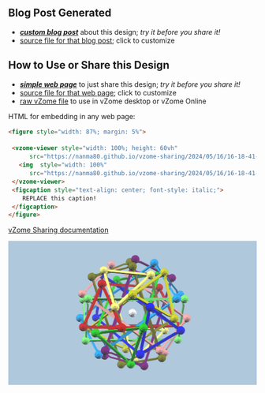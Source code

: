 
## Blog Post Generated

 - [***custom blog post***](<https://nanma80.github.io/vzome-sharing/2024/05/16/10_triangular_prisms_rods_shorter-16-18-41.html>) about this design; *try it before you share it!*
 - [source file for that blog post](<https://github.com/nanma80/vzome-sharing/edit/main/_posts/2024-05-16-10_triangular_prisms_rods_shorter-16-18-41.md>); click to customize
 


## How to Use or Share this Design

 - [***simple web page***](<https://nanma80.github.io/vzome-sharing/2024/05/16/16-18-41-10_triangular_prisms_rods_shorter/>) to just share this design; *try it before you share it!*
 - [source file for that web page](<https://github.com/nanma80/vzome-sharing/edit/main/2024/05/16/16-18-41-10_triangular_prisms_rods_shorter/index.md>); click to customize
 - [raw vZome file](<https://raw.githubusercontent.com/nanma80/vzome-sharing/main/2024/05/16/16-18-41-10_triangular_prisms_rods_shorter/10_triangular_prisms_rods_shorter.vZome>) to use in vZome desktop or vZome Online
 
 HTML for embedding in any web page:
 ```html
<figure style="width: 87%; margin: 5%">
  
  <vzome-viewer style="width: 100%; height: 60vh" 
       src="https://nanma80.github.io/vzome-sharing/2024/05/16/16-18-41-10_triangular_prisms_rods_shorter/10_triangular_prisms_rods_shorter.vZome" >
    <img  style="width: 100%"
       src="https://nanma80.github.io/vzome-sharing/2024/05/16/16-18-41-10_triangular_prisms_rods_shorter/10_triangular_prisms_rods_shorter.png" >
  </vzome-viewer>
  <figcaption style="text-align: center; font-style: italic;">
     REPLACE this caption!
  </figcaption>
</figure>

 ```

[vZome Sharing documentation](https://vzome.github.io/vzome/sharing.html#how-it-works)

![Image](<10_triangular_prisms_rods_shorter.png>)

